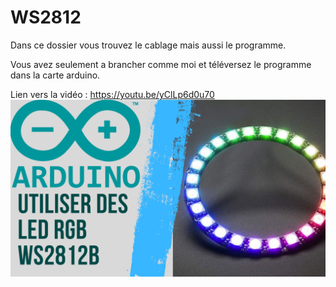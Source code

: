 # WS2812
Dans ce dossier vous trouvez le cablage mais aussi le programme.

Vous avez seulement a brancher comme moi et téléversez le programme dans la carte arduino.

Lien vers la vidéo : https://youtu.be/yClLp6d0u70
![alt text](https://github.com/electrocodeur/ws2812/blob/main/miniature.png)
